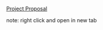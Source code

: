 [Project Proposal](https://docs.google.com/presentation/d/e/2PACX-1vQcxognzm_yWhd18K8u_6NTPAAGTPkjTaTgJhIi23Ao9vhU9V5yiA-gOsfo11nrw3AkTNd5TO7984Ur/pub?start=false&loop=false&delayms=3000)

note: right click and open in new tab

